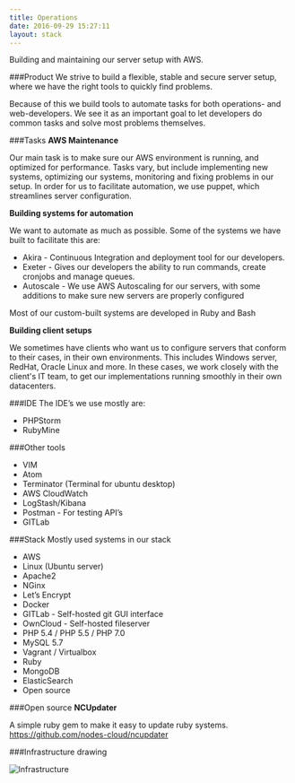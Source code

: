 ```yaml
---
title: Operations
date: 2016-09-29 15:27:11
layout: stack
---
```


Building and maintaining our server setup with AWS.

###Product
We strive to build a flexible, stable and secure server setup, where we have the right tools to quickly find problems.

Because of this we build tools to automate tasks for both operations- and web-developers. We see it as an important goal to let developers do common tasks and solve most problems themselves.

###Tasks
**AWS Maintenance**

Our main task is to make sure our AWS environment is running, and optimized for performance. Tasks vary, but include implementing new systems, optimizing our systems, monitoring and fixing problems in our setup. In order for us to facilitate automation, we use puppet, which streamlines server configuration.

**Building systems for automation**

We want to automate as much as possible. Some of the systems we have built to facilitate this are:

- Akira - Continuous Integration and deployment tool for our developers.
- Exeter - Gives our developers the ability to run commands, create cronjobs and manage queues.
- Autoscale - We use AWS Autoscaling for our servers, with some additions to make sure new servers are properly configured

Most of our custom-built systems are developed in Ruby and Bash

**Building client setups**

We sometimes have clients who want us to configure servers that conform to their cases, in their own environments. This includes Windows server, RedHat, Oracle Linux and more.
In these cases, we work closely with the client's IT team, to get our implementations running smoothly in their own datacenters.

###IDE
The IDE’s we use mostly are:
- PHPStorm
- RubyMine

###Other tools
- VIM
- Atom
- Terminator (Terminal for ubuntu desktop)
- AWS CloudWatch
- LogStash/Kibana
- Postman - For testing API’s
- GITLab

###Stack
Mostly used systems in our stack

- AWS
- Linux (Ubuntu server)
- Apache2
- NGinx
- Let’s Encrypt
- Docker
- GITLab - Self-hosted git GUI interface
- OwnCloud - Self-hosted fileserver
- PHP 5.4 / PHP 5.5 / PHP 7.0
- MySQL 5.7
- Vagrant / Virtualbox
- Ruby
- MongoDB
- ElasticSearch
- Open source

###Open source
**NCUpdater**

A simple ruby gem to make it easy to update ruby systems.
https://github.com/nodes-cloud/ncupdater

###Infrastructure drawing

![Infrastructure](https://d1gwekl0pol55k.cloudfront.net/image/baas/translate_values/pub-nodes-cloud-v0-6_pZn4iLV5KK.png)
